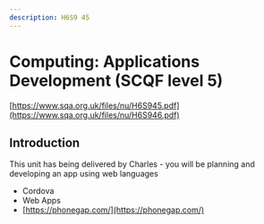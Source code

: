 ```yaml
---
description: H6S9 45
---
```


# Computing: Applications Development \(SCQF level 5\)

[https://www.sqa.org.uk/files/nu/H6S945.pdf](https://www.sqa.org.uk/files/nu/H6S946.pdf)

## Introduction

This unit has being delivered by Charles - you will be planning and developing an app using web languages

* Cordova
* Web Apps
* [https://phonegap.com/](https://phonegap.com/)





